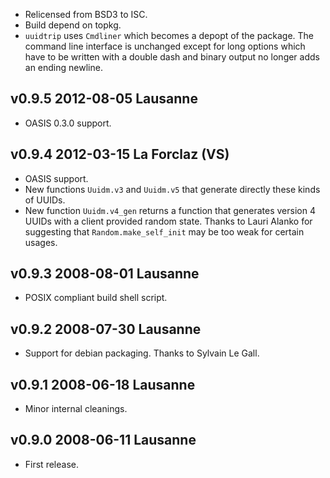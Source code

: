 

- Relicensed from BSD3 to ISC.
- Build depend on topkg.
- `uuidtrip` uses `Cmdliner` which becomes a depopt of the
  package. The command line interface is unchanged except for long
  options which have to be written with a double dash and binary
  output no longer adds an ending newline.

v0.9.5 2012-08-05 Lausanne
--------------------------

- OASIS 0.3.0 support.


v0.9.4 2012-03-15 La Forclaz (VS)
---------------------------------

- OASIS support.
- New functions `Uuidm.v3` and `Uuidm.v5` that generate directly these 
  kinds of UUIDs.
- New function `Uuidm.v4_gen` returns a function that generates
  version 4 UUIDs with a client provided random state. Thanks to Lauri
  Alanko for suggesting that `Random.make_self_init` may be too weak
  for certain usages.


v0.9.3 2008-08-01 Lausanne
--------------------------

- POSIX compliant build shell script.


v0.9.2 2008-07-30 Lausanne 
--------------------------

- Support for debian packaging. Thanks to Sylvain Le Gall.


v0.9.1 2008-06-18 Lausanne
--------------------------

- Minor internal cleanings.


v0.9.0 2008-06-11 Lausanne
--------------------------

- First release.
